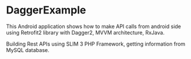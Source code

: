 # DaggerExample
This Android application shows how to make API calls from android side using Retrofit2 library with Dagger2, MVVM architecture, RxJava.

Building Rest APIs using SLIM 3 PHP Framework, getting information from MySQL database.
